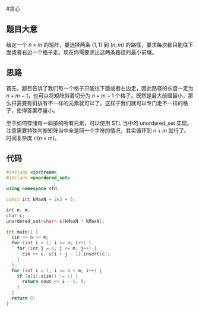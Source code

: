 #贪心 

## 题目大意

给定一个 $n\times m$ 的矩阵，要选择两条 $(1,1)$ 到 $(n,m)$ 的路径，要求每次都只能往下面或者右边一个格子走。现在你需要求出这两条路径的最小前缀。

## 思路

首先，题目告诉了我们每一个格子只能往下面或者右边走，因此路径的长度一定为 $n+m-1$，也可以将矩阵斜着切分为 $n+m-1$ 个格子。既然是最大前缀最小，那么只需要有斜排有不一样的元素就可以了，这样子我们就可以专门走不一样的格子，使得答案尽量小。

至于如何存储每一斜排的所有元素，可以使用 STL 当中的 unordered_set 实现。注意需要特殊判断矩阵当中全是同一个字符的情况，其实循环到 $n+m$ 就行了。时间复杂度 $\mathcal O(n\times m)$。

## 代码

```cpp
#include <iostream>
#include <unordered_set>

using namespace std;

const int kMaxN = 2e3 + 5;

int n, m;
char c;
unordered_set<char> s[kMaxN * kMaxN];

int main() {
  cin >> n >> m;
  for (int i = 1; i <= n; i++) {
    for (int j = 1; j <= m; j++) {
      cin >> c, s[i + j - 1].insert(c);
    }
  }
  for (int i = 1; i <= n + m; i++) {
    if (s[i].size() != 1) {
      return cout << i - 1, 0;
    }
  }
  return 0;
}
```